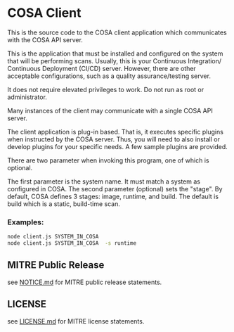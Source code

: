 # COSA Client  

This is the source code to the COSA client application which communicates with the COSA API server.

This is the application that must be installed and configured on the system that will be performing scans. Usually, this is your Continuous Integration/ Continuous Deployment (CI/CD) server.  However, there are other acceptable configurations, such as a quality assurance/testing server.

It does not require elevated privileges to work. Do not run as root or administrator.

Many instances of the client may communicate with a single COSA API server.

The client application is plug-in based.  That is, it executes specific plugins when instructed by the COSA server.  Thus, you will need to also install or develop plugins for your specific needs.  A few sample plugins are provided.


There are two parameter when invoking this program, one of which is optional.

The first parameter is the system name. It must match a system as configured in COSA.
The second parameter (optional) sets the "stage". By default, COSA defines 3 stages: image, runtime, and build. The default
is build which is a static, build-time scan.

### Examples:
```bash
node client.js SYSTEM_IN_COSA 
node client.js SYSTEM_IN_COSA  -s runtime
```

## MITRE Public Release

see [NOTICE.md](./NOTICE.md) for MITRE public release statements.

## LICENSE

see [LICENSE.md](./LICENSE.md) for MITRE license statements.


